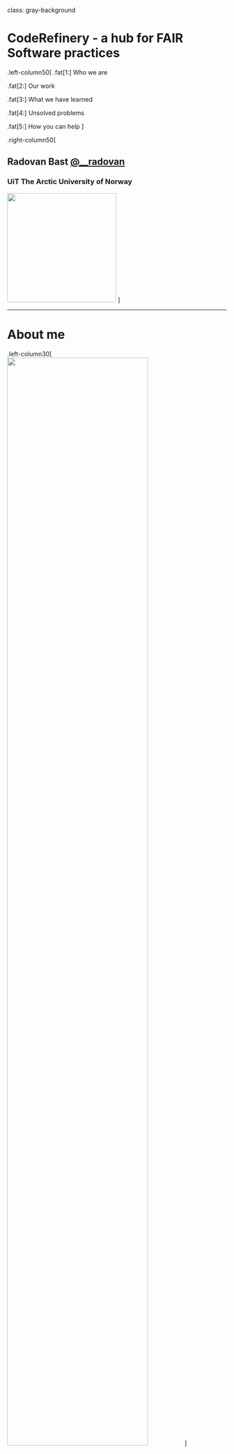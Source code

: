 class: gray-background

# CodeRefinery - a hub for FAIR Software practices

.left-column50[
.fat[1:] Who we are

.fat[2:] Our work

.fat[3:] What we have learned

.fat[4:] Unsolved problems

.fat[5:] How you can help
]

.right-column50[
## Radovan Bast [@\_\_radovan](https://twitter.com/__radovan)

### UiT The Arctic University of Norway

<img src="img/coderefinery.png" style="height: 250px;"/>
]

---

# About me

.left-column30[
<img src="img/avatar.jpeg" style="width: 80%;"/>
]

.right-column70[
- Theoretical chemist turned research software engineer.

- I write research software and teach programming to researchers and lead the
  [CodeRefinery project](https://coderefinery.org).

- I lead the high-performance computing group and the research software
  engineering group at UiT.
]

---

# NeIC: key facts

## Nordic e-Infrastructure Collaboration

(will be added)

---

# FAIR principles and software

Researchers need to navigate many tools and concepts.

<img src="img/turing-way/8-fair-principles.jpg" style="height: 380px;"/>

.cite[(c) [Scriberia](http://www.scriberia.co.uk) for [The Turing Way](https://the-turing-way.netlify.com), CC-BY]

---

<img src="img/reproducible-research.jpg" style="height: 550px;"/>

.cite[Heidi Seibold, CC-BY 4.0, https://twitter.com/HeidiBaya/status/1579385587865649153]

---

# Team and project: [coderefinery.org](https://coderefinery.org/)

- Started in 2016, now we are in phase 3 until 2025
- **Partners**: NeIC (1 FTE), Aalto University, ENCCS, CSC, DeIC, Sigma2/NRIS, SNIC, T1C for interactive HPC (DK), USIT/UiO

.left-column50[
- Over 2000 persons trained
- Over 30 instructors/speakers
- Over 100 exercise leads
- **Pioneering teaching methods**
- **Working in public**
- Lesson material
- Video recordings
- Manuals
- Training network
- Brand
- Impact
- Community
- Knowledge
]

.right-column50[
<img src="img/coderefinery.png" style="height: 250px;"/>
]

---

# CodeRefinery: bridging the gap

<img src="img/pyramid.png" style="width: 90%;"/>

---

# Our course portfolio via [coderefinery.org](https://coderefinery.org)

.left-column50[
- Version control
- Collaboration using Git
- Testing
- Documentation
- Notebooks
- Modular code development
- Reproducible research
- Software licensing
- How to share and publish code
- **...**

Lessons and recordings: https://coderefinery.org/lessons/
]

.right-column50[
<img src="img/complex-machine.png" style="height: 400px;"/>

.cite[citation needed]
]

---

## How to give a concert

.left-column60[
- Assemble band
- On-board new band members
- Organize venue
- ~~Tour bus and hotel~~
- Announce
- Print posters and advertise
- Set playlist
- Deal with tickets and cancellations
- Provide rehearsal space
- Rehearse and update the set
- Provide security and manage audience
- Sound check
- Tune the instruments
- .emph[Play the show]
- Broadcast, light, and record
- Clean up
- Give interviews
- Edit and publish recording
- Publish memoirs
- Get money for the next tour
]
.right-column40[
<img src="img/bb.jpg" alt="blues brothers" style="height: 250px;"/>

.cite[Copyright 1980 Atlantic Records, fair use]
]

---

class: gray-background

# A typical CodeRefinery workshop

<img src="img/CR_workshop_4-transparent.png" style="height: 450px;"/>

.cite[(c) Samantha Wittke]

---

class: gray-background

# Participating as a learner

<img src="img/participate_single_10-transparent.png" style="height: 450px;"/>

.cite[(c) Samantha Wittke]

---

class: gray-background

# Participating as an organization

<img src="img/participate_organization_7-transparent.png" style="height: 450px;"/>

.cite[(c) Samantha Wittke]

---

# What we have learned

- .emph[Coordination effort] starts to outweigh lesson preparation and teaching
- The importance of .emph[communicating value to organizations]
- .emph[Outreach and marketing] takes time and work
- Learners and volunteers typically join for a short time
- Building long lasting relationships takes effort

<img src="img/chat.png" style="height: 300px;"/>

---

# Big problem: visibility and outreach

.quote[[ ] check this box if you would like to be informed about events in future organized by us. This is how we will store your contact information: ...]

Ideas:
- roll-ups
- info-screens
- events
- stands
- office hours
- newsletter

---

# GitLab: "adopt-a-service"

- Code repository hosting for Nordic research software: https://coderefinery.org/repository/

- Over 300 active users, 175 groups, with over 400 active projects

- .emph[Operated by DeiC]

- ~50k DKK/ year: **ca. 2 USD per active user and month**

- Funding beyond 2024/2025 unclear

---

# Centralization of resources

- .emph[Reduced focus on hardware]: cloud and pooling

- From local computing centers towards national (e.g.
  [Sigma2/NRIS](https://www.sigma2.no/)) and international compute resources
  (e.g.
  [EuroHPC](https://eurohpc-ju.europa.eu/)/[LUMI](https://lumi-supercomputer.eu/))

- .emph[Distributed support staff]

- Organizations will have to collaborate on training and .emph[stay close to the users]

---

# Goals

- Put the project on the map
- Non-profit organization
- .emph[Better communicate expectations, needs, and goals]
- More micro-content creation
- Empower and facilitate efforts
- Make this a fun project/place to work and contribute to
- Make this something that people put on their CVs
- Make this something that organizations put on their homepages
- Better on-board those who want to help

---

# Where to start: Code review

<img src="img/review.jpg" style="height: 400px;"/>

.quote["but the code is not ready"]

---

class: gray-background

# How you can help

.fat[1:] **Join as observer** and give feedback and suggestions

.fat[2:] Co-organize, co-create, **co-teach** with us

.fat[3:] Outreach, advertizing, **marketing**, social media

.fat[4:] **GitLab** future

.fat[5:] Know-how about organizational **legal forms** in the Nordics
